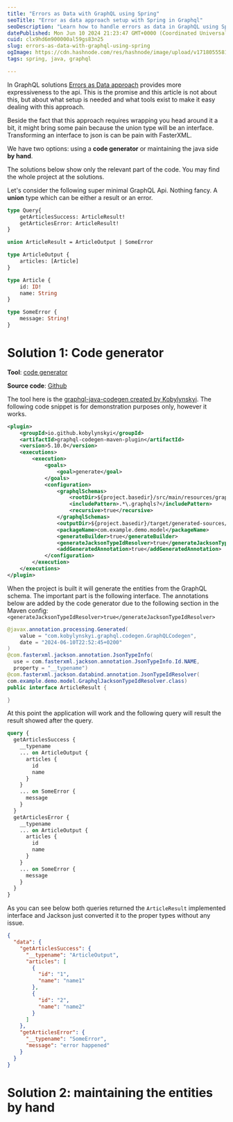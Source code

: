 ```yaml
---
title: "Errors as Data with GraphQL using Spring"
seoTitle: "Error as data approach setup with Spring in Graphql"
seoDescription: "Learn how to handle errors as data in GraphQL using Spring, with code generator tools and manual entity maintenance"
datePublished: Mon Jun 10 2024 21:23:47 GMT+0000 (Coordinated Universal Time)
cuid: clx9hd6m900000al59gs83n25
slug: errors-as-data-with-graphql-using-spring
ogImage: https://cdn.hashnode.com/res/hashnode/image/upload/v1718055581311/d71ca705-535f-4259-917d-d58a68fbce65.png
tags: spring, java, graphql

---
```


In GraphQL solutions [Errors as Data approach](https://www.apollographql.com/docs/technotes/TN0041-errors-as-data-explained/) provides more expressiveness to the api. This is the promise and this article is not about this, but about what setup is needed and what tools exist to make it easy dealing with this approach.

Beside the fact that this approach requires wrapping you head around it a bit, it might bring some pain because the union type will be an interface. Transforming an interface to json is can be pain with FasterXML.

We have two options: using a **code generator** or maintaining the java side **by hand**.

The solutions below show only the relevant part of the code. You may find the whole project at the solutions.

Let's consider the following super minimal GraphQL Api. Nothing fancy. A **union** type which can be either a result or an error.

```graphql
type Query{
    getArticlesSuccess: ArticleResult!
    getArticlesError: ArticleResult!
}

union ArticleResult = ArticleOutput | SomeError

type ArticleOutput {
    articles: [Article]
}

type Article {
    id: ID!
    name: String
}

type SomeError {
    message: String!
}
```

# Solution 1: Code generator

**Tool**: [code generator](https://github.com/kobylynskyi/graphql-java-codegen)

**Source code**: [Github](https://github.com/Andras-Csanyi/java_articles/tree/main/error_as_data_code_generator)

The tool here is the [graphql-java-codegen created by Kobylynskyi](https://github.com/kobylynskyi/graphql-java-codegen). The following code snippet is for demonstration purposes only, however it works.

```xml
<plugin>
    <groupId>io.github.kobylynskyi</groupId>
    <artifactId>graphql-codegen-maven-plugin</artifactId>
    <version>5.10.0</version>
    <executions>
        <execution>
            <goals>
                <goal>generate</goal>
            </goals>
            <configuration>
                <graphqlSchemas>
                    <rootDir>${project.basedir}/src/main/resources/graphql/</rootDir>
                    <includePattern>.*\.graphqls?</includePattern>
                    <recursive>true</recursive>
                </graphqlSchemas>
                <outputDir>${project.basedir}/target/generated-sources/graphql</outputDir>
                <packageName>com.example.demo.model</packageName>
                <generateBuilder>true</generateBuilder>
                <generateJacksonTypeIdResolver>true</generateJacksonTypeIdResolver>
                <addGeneratedAnnotation>true</addGeneratedAnnotation>
            </configuration>
        </execution>
    </executions>
</plugin>
```

When the project is built it will generate the entities from the GraphQL schema. The important part is the following interface. The annotations below are added by the code generator due to the following section in the Maven config: `<generateJacksonTypeIdResolver>true</generateJacksonTypeIdResolver>`

```java
@javax.annotation.processing.Generated(
    value = "com.kobylynskyi.graphql.codegen.GraphQLCodegen",
    date = "2024-06-10T22:52:45+0200"
)
@com.fasterxml.jackson.annotation.JsonTypeInfo(
  use = com.fasterxml.jackson.annotation.JsonTypeInfo.Id.NAME, 
  property = "__typename")
@com.fasterxml.jackson.databind.annotation.JsonTypeIdResolver(
com.example.demo.model.GraphqlJacksonTypeIdResolver.class)
public interface ArticleResult {

}
```

At this point the application will work and the following query will result the result showed after the query.

```graphql
query {
  getArticlesSuccess {
    __typename
    ... on ArticleOutput {
      articles {
        id
        name
      }
    }
    ... on SomeError {
      message
    }
  }
  getArticlesError {
    __typename
    ... on ArticleOutput {
      articles {
        id
        name
      }
    }
    ... on SomeError {
      message
    }
  }
}
```

As you can see below both queries returned the `ArticleResult` implemented interface and Jackson just converted it to the proper types without any issue.

```json
{
  "data": {
    "getArticlesSuccess": {
      "__typename": "ArticleOutput",
      "articles": [
        {
          "id": "1",
          "name": "name1"
        },
        {
          "id": "2",
          "name": "name2"
        }
      ]
    },
    "getArticlesError": {
      "__typename": "SomeError",
      "message": "error happened"
    }
  }
}
```

# Solution 2: maintaining the entities by hand